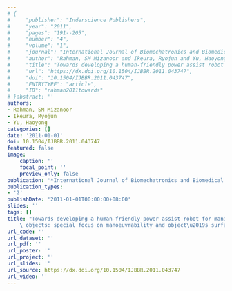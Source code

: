 ```yaml
---
# {
#     "publisher": "Inderscience Publishers",
#     "year": "2011",
#     "pages": "191--205",
#     "number": "4",
#     "volume": "1",
#     "journal": "International Journal of Biomechatronics and Biomedical Robotics",
#     "author": "Rahman, SM Mizanoor and Ikeura, Ryojun and Yu, Haoyong",
#     "title": "Towards developing a human-friendly power assist robot for manipulating heavy objects: special focus on manoeuvrability and object\u2019s surface friction",
#     "url": "https://dx.doi.org/10.1504/IJBBR.2011.043747",
#     "doi": "10.1504/IJBBR.2011.043747",
#     "ENTRYTYPE": "article",
#     "ID": "rahman2011towards"
# }abstract: ''
authors:
- Rahman, SM Mizanoor
- Ikeura, Ryojun
- Yu, Haoyong
categories: []
date: '2011-01-01'
doi: 10.1504/IJBBR.2011.043747
featured: false
image:
    caption: ''
    focal_point: ''
    preview_only: false
publication: '*International Journal of Biomechatronics and Biomedical Robotics*'
publication_types:
- '2'
publishDate: '2011-01-01T00:00:00+08:00'
slides: ''
tags: []
title: "Towards developing a human-friendly power assist robot for manipulating heavy\
    \ objects: special focus on manoeuvrability and object\u2019s surface friction"
url_code: ''
url_dataset: ''
url_pdf: ''
url_poster: ''
url_project: ''
url_slides: ''
url_source: https://dx.doi.org/10.1504/IJBBR.2011.043747
url_video: ''
---
```

